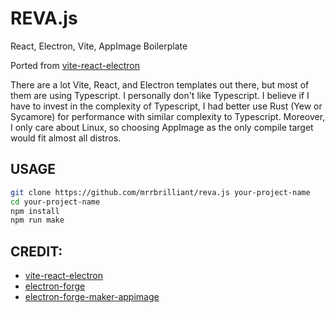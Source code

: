 # REVA.js
React, Electron, Vite, AppImage Boilerplate

  Ported from [vite-react-electron](https://github.com/caoxiemeihao/vite-react-electron)

There are a lot Vite, React, and Electron templates out there, but most of them are using Typescript. I personally don't like Typescript. I believe if I have to invest in the complexity of Typescript, I had better use Rust (Yew or Sycamore) for performance with similar complexity to Typescript. Moreover, I only care about Linux, so choosing AppImage as the only compile target would fit almost all distros. 

## USAGE

```sh
git clone https://github.com/mrrbrilliant/reva.js your-project-name
cd your-project-name
npm install
npm run make
```

## CREDIT:
- [vite-react-electron](https://github.com/caoxiemeihao/vite-react-electron)
- [electron-forge](https://github.com/electron-userland/electron-forge/issues/26)
- [electron-forge-maker-appimage](https://github.com/trusktr/electron-forge-maker-appimage/tree/patch-1)
